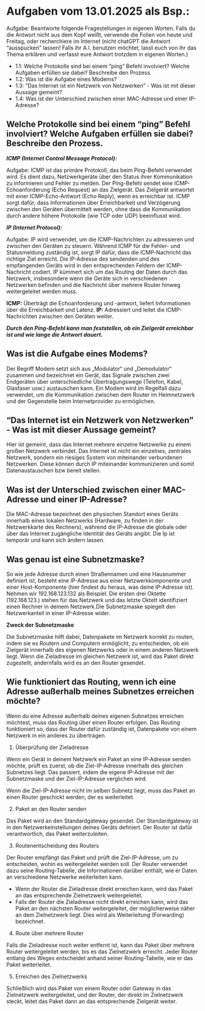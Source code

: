 # Aufgaben vom 13.01.2025 als Bsp.: 

Aufgabe: Beantworte folgende Fragestellungen in eigenen Worten. Falls du die Antwort
nicht aus dem Kopf weißt, verwende die Folien von heute und Freitag, oder recherchiere
im Internet (nicht chatGPT die Antwort “ausspucken” lassen! Falls ihr A.I. benutzen
möchtet, lasst euch von ihr das Thema erklären und verfasst eure Antwort trotzdem in
eigenen Worten.)

-  1.1: Welche Protokolle sind bei einem “ping” Befehl involviert? Welche Aufgaben erfüllen sie dabei? Beschreibe den Prozess.
- 1.2: Was ist die Aufgabe eines Modems?
- 1.3: “Das Internet ist ein Netzwerk von Netzwerken” - Was ist mit dieser Aussage
gemeint?
- 1.4: Was ist der Unterschied zwischen einer MAC-Adresse und einer IP-Adresse?

## Welche Protokolle sind bei einem “ping” Befehl involviert? Welche Aufgaben erfüllen sie dabei? Beschreibe den Prozess. 

***ICMP (Internet Control Message Protocol):***

Aufgabe: ICMP ist das primäre Protokoll, das beim Ping-Befehl verwendet wird. Es dient dazu, Netzwerkgeräte über den Status ihrer Kommunikation zu informieren und Fehler zu melden.
Der Ping-Befehl sendet eine ICMP-Echoanforderung (Echo Request) an das Zielgerät. Das Zielgerät antwortet mit einer ICMP-Echo-Antwort (Echo Reply), wenn es erreichbar ist.
ICMP sorgt dafür, dass Informationen über Erreichbarkeit und Verzögerung zwischen den Geräten übermittelt werden, ohne dass die Kommunikation durch andere höhere Protokolle (wie TCP oder UDP) beeinflusst wird. 

***IP (Internet Protocol):***

Aufgabe: IP wird verwendet, um die ICMP-Nachrichten zu adressieren und zwischen den Geräten zu steuern.
Während ICMP für die Fehler- und Statusmeldung zuständig ist, sorgt IP dafür, dass die ICMP-Nachricht das richtige Ziel erreicht. Die IP-Adresse des sendenden und des empfangenden Geräts wird in den entsprechenden Feldern der ICMP-Nachricht codiert.
IP kümmert sich um das Routing der Daten durch das Netzwerk, insbesondere wenn die Geräte sich in verschiedenen Netzwerken befinden und die Nachricht über mehrere Router hinweg weitergeleitet werden muss. 

**ICMP:** Überträgt die Echoanforderung und -antwort, liefert Informationen über die Erreichbarkeit und Latenz.
**IP:** Adressiert und leitet die ICMP-Nachrichten zwischen den Geräten weiter. 

***Durch den Ping-Befehl kann man feststellen, ob ein Zielgerät erreichbar ist und wie lange die Antwort dauert.*** 


## Was ist die Aufgabe eines Modems? 

Der Begriff Modem setzt sich aus „Modulator“ und „Demodulator“ zusammen und bezeichnet ein Gerät, das Signale zwischen zwei Endgeräten über unterschiedliche Übertragungswege (Telefon, Kabel, Glasfaser usw.) austauschen kann. Ein Modem wird im Regelfall dazu verwendet, um die Kommunikation zwischen dem Router im Heimnetzwerk und der Gegenstelle beim Internetprovider zu ermöglichen. 


## “Das Internet ist ein Netzwerk von Netzwerken” - Was ist mit dieser Aussage gemeint? 

Hier ist gemeint, dass das Internet mehrere einzelne Netzwerke zu einem großen Netzwerk verbindet.  Das Internet ist nicht ein einzelnes, zentrales Netzwerk, sondern ein riesiges System von miteinander verbundenen Netzwerken. Diese können durch IP miteinander kommunizieren und somit Datenaustauschen bzw bereit stellen.  


## Was ist der Unterschied zwischen einer MAC-Adresse und einer IP-Adresse? 

Die MAC-Adresse bezeichnet den physischen Standort eines Geräts innerhalb eines lokalen Netzwerks (Hardware, zu finden in der Netzwerkkarte des Rechners), während die IP-Adresse die globale oder über das Internet zugängliche Identität des Geräts angibt. Die Ip ist temporär und kann sich ändern lassen. 


## Was genau ist eine Subnetzmaske? 

So wie jede Adresse durch einen Straßennamen und eine Hausnummer definiert ist, besteht eine IP-Adresse aus einer Netzwerkkomponente und einer Host-Komponente (hier findest du heraus, was deine IP-Adresse ist). Nehmen wir 192.168.123.132 als Beispiel. Die ersten drei Oktette (192.168.123.) stehen für das Netzwerk und das letzte Oktett identifiziert einen Rechner in deinem Netzwerk.Die Subnetzmaske spiegelt den Netzwerkanteil in einer IP-Adresse wider.

**Zweck der Subnetzmaske**

Die Subnetzmaske hilft dabei, Datenpakete im Netzwerk korrekt zu routen, indem sie es Routern und Computern ermöglicht, zu entscheiden, ob ein Zielgerät innerhalb des eigenen Netzwerks oder in einem anderen Netzwerk liegt. Wenn die Zieladresse im gleichen Netzwerk ist, wird das Paket direkt zugestellt, andernfalls wird es an den Router gesendet.


## Wie funktioniert das Routing, wenn ich eine Adresse außerhalb meines Subnetzes erreichen möchte? 

Wenn du eine Adresse außerhalb deines eigenen Subnetzes erreichen möchtest, muss das Routing über einen Router erfolgen. Das Routing funktioniert so, dass der Router dafür zuständig ist, Datenpakete von einem Netzwerk in ein anderes zu übertragen.

1. Überprüfung der Zieladresse

Wenn ein Gerät in deinem Netzwerk ein Paket an eine IP-Adresse senden möchte, prüft es zuerst, ob die Ziel-IP-Adresse innerhalb des gleichen Subnetzes liegt. Das passiert, indem die eigene IP-Adresse mit der Subnetzmaske und der Ziel-IP-Adresse verglichen wird.

Wenn die Ziel-IP-Adresse nicht im selben Subnetz liegt, muss das Paket an einen Router geschickt werden, der es weiterleitet.

2. Paket an den Router senden

Das Paket wird an den Standardgateway gesendet. Der Standardgateway ist in den Netzwerkeinstellungen deines Geräts definiert. Der Router ist dafür verantwortlich, das Paket weiterzuleiten.

3. Routenentscheidung des Routers

Der Router empfängt das Paket und prüft die Ziel-IP-Adresse, um zu entscheiden, wohin es weitergeleitet werden soll. Der Router verwendet dazu seine Routing-Tabelle, die Informationen darüber enthält, wie er Daten an verschiedene Netzwerke weiterleiten kann.

- Wenn der Router die Zieladresse direkt erreichen kann, wird das Paket an das entsprechende Zielnetzwerk weitergeleitet.
- Falls der Router die Zieladresse nicht direkt erreichen kann, wird das Paket an den nächsten Router weitergeleitet, der möglicherweise näher an dem Zielnetzwerk liegt. Dies wird als Weiterleitung (Forwarding) bezeichnet.

4. Route über mehrere Router

Falls die Zieladresse noch weiter entfernt ist, kann das Paket über mehrere Router weitergeleitet werden, bis es das Zielnetzwerk erreicht. Jeder Router entlang des Weges entscheidet anhand seiner Routing-Tabelle, wie er das Paket weiterleitet.

5. Erreichen des Zielnetzwerks

Schließlich wird das Paket von einem Router oder Gateway in das Zielnetzwerk weitergeleitet, und der Router, der direkt im Zielnetzwerk steckt, leitet das Paket dann an das entsprechende Zielgerät weiter.